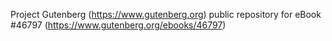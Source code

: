 Project Gutenberg (https://www.gutenberg.org) public repository for eBook #46797 (https://www.gutenberg.org/ebooks/46797)
